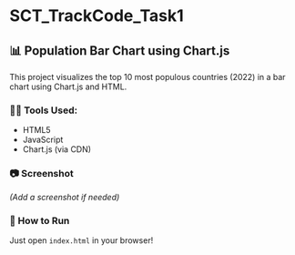 # SCT_TrackCode_Task1

## 📊 Population Bar Chart using Chart.js

This project visualizes the top 10 most populous countries (2022) in a bar chart using Chart.js and HTML.

### 👨‍💻 Tools Used:
- HTML5
- JavaScript
- Chart.js (via CDN)

### 📷 Screenshot

*(Add a screenshot if needed)*

### 🚀 How to Run
Just open `index.html` in your browser!
